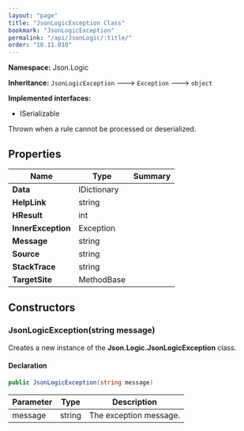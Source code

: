 ```yaml
---
layout: "page"
title: "JsonLogicException Class"
bookmark: "JsonLogicException"
permalink: "/api/JsonLogic/:title/"
order: "10.11.010"
---
```

**Namespace:** Json.Logic

**Inheritance:**
`JsonLogicException`
 🡒 
`Exception`
 🡒 
`object`

**Implemented interfaces:**

- ISerializable

Thrown when a rule cannot be processed or deserialized.

## Properties

| Name | Type | Summary |
|---|---|---|
| **Data** | IDictionary |  |
| **HelpLink** | string |  |
| **HResult** | int |  |
| **InnerException** | Exception |  |
| **Message** | string |  |
| **Source** | string |  |
| **StackTrace** | string |  |
| **TargetSite** | MethodBase |  |

## Constructors

### JsonLogicException(string message)

Creates a new instance of the **Json.Logic.JsonLogicException** class.

#### Declaration

```c#
public JsonLogicException(string message)
```

| Parameter | Type | Description |
|---|---|---|
| message | string | The exception message. |


